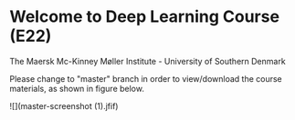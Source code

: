 # Welcome to Deep Learning Course (E22)

The Maersk Mc-Kinney Møller Institute - University of Southern Denmark  

Please change to "master" branch in order to view/download the course materials, as shown in figure below.

![](master-screenshot (1).jfif)
